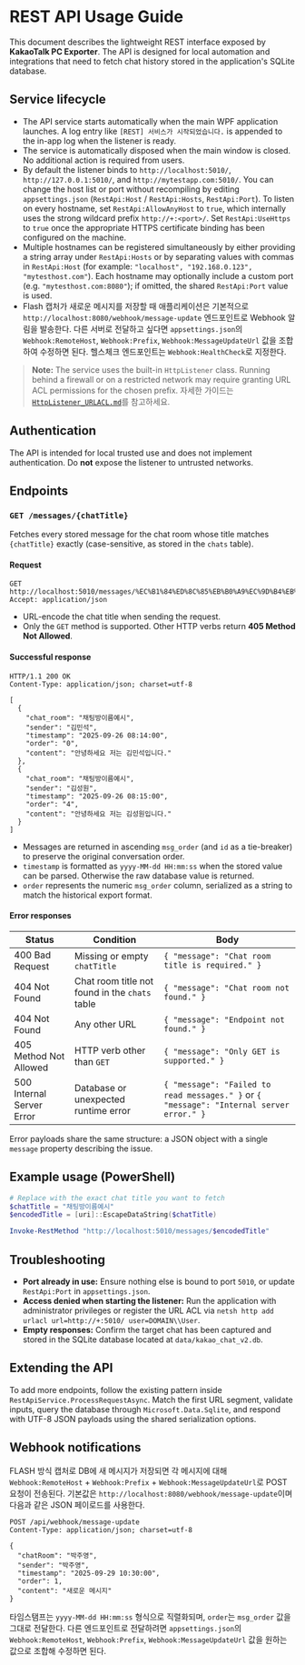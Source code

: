 # REST API Usage Guide

This document describes the lightweight REST interface exposed by **KakaoTalk PC Exporter**. The API is designed for local automation and integrations that need to fetch chat history stored in the application's SQLite database.

## Service lifecycle

- The API service starts automatically when the main WPF application launches. A log entry like `[REST] 서비스가 시작되었습니다.` is appended to the in-app log when the listener is ready.
- The service is automatically disposed when the main window is closed. No additional action is required from users.
- By default the listener binds to `http://localhost:5010/`, `http://127.0.0.1:5010/`, and `http://mytestapp.com:5010/`. You can change the host list or port without recompiling by editing `appsettings.json` (`RestApi:Host` / `RestApi:Hosts`, `RestApi:Port`). To listen on every hostname, set `RestApi:AllowAnyHost` to `true`, which internally uses the strong wildcard prefix `http://+:<port>/`. Set `RestApi:UseHttps` to `true` once the appropriate HTTPS certificate binding has been configured on the machine.
- Multiple hostnames can be registered simultaneously by either providing a string array under `RestApi:Hosts` or by separating values with commas in `RestApi:Host` (for example: `"localhost", "192.168.0.123", "mytesthost.com"`). Each hostname may optionally include a custom port (e.g. `"mytesthost.com:8080"`); if omitted, the shared `RestApi:Port` value is used.
- Flash 캡처가 새로운 메시지를 저장할 때 애플리케이션은 기본적으로 `http://localhost:8080/webhook/message-update` 엔드포인트로 Webhook 알림을 발송한다. 다른 서버로 전달하고 싶다면 `appsettings.json`의 `Webhook:RemoteHost`, `Webhook:Prefix`, `Webhook:MessageUpdateUrl` 값을 조합하여 수정하면 된다. 헬스체크 엔드포인트는 `Webhook:HealthCheck`로 지정한다.

> **Note:** The service uses the built-in `HttpListener` class. Running behind a firewall or on a restricted network may require granting URL ACL permissions for the chosen prefix. 자세한 가이드는 [`HttpListener_URLACL.md`](HttpListener_URLACL.md)를 참고하세요.

## Authentication

The API is intended for local trusted use and does not implement authentication. Do **not** expose the listener to untrusted networks.

## Endpoints

### `GET /messages/{chatTitle}`

Fetches every stored message for the chat room whose title matches `{chatTitle}` exactly (case-sensitive, as stored in the `chats` table).

#### Request

```
GET http://localhost:5010/messages/%EC%B1%84%ED%8C%85%EB%B0%A9%EC%9D%B4%EB%A6%84%EC%98%88%EC%8B%9C
Accept: application/json
```

- URL-encode the chat title when sending the request.
- Only the `GET` method is supported. Other HTTP verbs return **405 Method Not Allowed**.

#### Successful response

```
HTTP/1.1 200 OK
Content-Type: application/json; charset=utf-8

[
  {
    "chat_room": "채팅방이름예시",
    "sender": "김민석",
    "timestamp": "2025-09-26 08:14:00",
    "order": "0",
    "content": "안녕하세요 저는 김민석입니다."
  },
  {
    "chat_room": "채팅방이름예시",
    "sender": "김성원",
    "timestamp": "2025-09-26 08:15:00",
    "order": "4",
    "content": "안녕하세요 저는 김성원입니다."
  }
]
```

- Messages are returned in ascending `msg_order` (and `id` as a tie-breaker) to preserve the original conversation order.
- `timestamp` is formatted as `yyyy-MM-dd HH:mm:ss` when the stored value can be parsed. Otherwise the raw database value is returned.
- `order` represents the numeric `msg_order` column, serialized as a string to match the historical export format.

#### Error responses

| Status | Condition | Body |
| ------ | --------- | ---- |
| 400 Bad Request | Missing or empty `chatTitle` | `{ "message": "Chat room title is required." }` |
| 404 Not Found | Chat room title not found in the `chats` table | `{ "message": "Chat room not found." }` |
| 404 Not Found | Any other URL | `{ "message": "Endpoint not found." }` |
| 405 Method Not Allowed | HTTP verb other than `GET` | `{ "message": "Only GET is supported." }` |
| 500 Internal Server Error | Database or unexpected runtime error | `{ "message": "Failed to read messages." }` or `{ "message": "Internal server error." }` |

Error payloads share the same structure: a JSON object with a single `message` property describing the issue.

## Example usage (PowerShell)

```powershell
# Replace with the exact chat title you want to fetch
$chatTitle = "채팅방이름예시"
$encodedTitle = [uri]::EscapeDataString($chatTitle)

Invoke-RestMethod "http://localhost:5010/messages/$encodedTitle"
```

## Troubleshooting

- **Port already in use:** Ensure nothing else is bound to port `5010`, or update `RestApi:Port` in `appsettings.json`.
- **Access denied when starting the listener:** Run the application with administrator privileges or register the URL ACL via `netsh http add urlacl url=http://+:5010/ user=DOMAIN\\User`.
- **Empty responses:** Confirm the target chat has been captured and stored in the SQLite database located at `data/kakao_chat_v2.db`.

## Extending the API

To add more endpoints, follow the existing pattern inside `RestApiService.ProcessRequestAsync`. Match the first URL segment, validate inputs, query the database through `Microsoft.Data.Sqlite`, and respond with UTF-8 JSON payloads using the shared serialization options.

## Webhook notifications

FLASH 방식 캡처로 DB에 새 메시지가 저장되면 각 메시지에 대해 `Webhook:RemoteHost` + `Webhook:Prefix` + `Webhook:MessageUpdateUrl`로 POST 요청이 전송된다. 기본값은 `http://localhost:8080/webhook/message-update`이며 다음과 같은 JSON 페이로드를 사용한다.

```
POST /api/webhook/message-update
Content-Type: application/json; charset=utf-8

{
  "chatRoom": "박주영",
  "sender": "박주영",
  "timestamp": "2025-09-29 10:30:00",
  "order": 1,
  "content": "새로운 메시지"
}
```

타임스탬프는 `yyyy-MM-dd HH:mm:ss` 형식으로 직렬화되며, `order`는 `msg_order` 값을 그대로 전달한다. 다른 엔드포인트로 전달하려면 `appsettings.json`의 `Webhook:RemoteHost`, `Webhook:Prefix`, `Webhook:MessageUpdateUrl` 값을 원하는 값으로 조합해 수정하면 된다.
